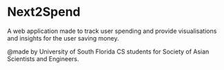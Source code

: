 # Next2Spend
A web application made to track user spending and provide visualisations and insights for the user saving money.


@made by University of South Florida CS students for Society of Asian Scientists and Engineers.
